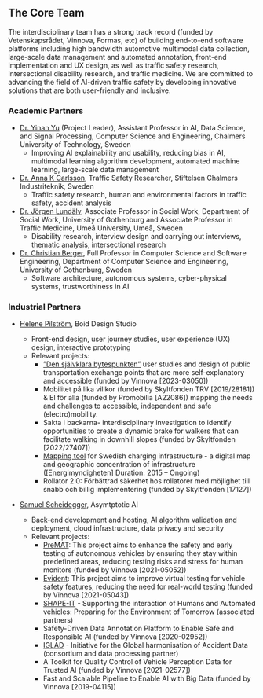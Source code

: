 
## The Core Team
The interdisciplinary team has a strong track record (funded by Vetenskapsrådet, Vinnova, Formas, etc) of building end-to-end software platforms including high bandwidth automotive multimodal data collection, large-scale data management and automated annotation, front-end implementation and UX design, as well as traffic safety research, intersectional disability research, and traffic medicine. We are committed to advancing the field of AI-driven traffic safety by developing innovative solutions that are both user-friendly and inclusive. 

### Academic Partners
- [Dr. Yinan Yu](https://www.chalmers.se/en/persons/yinan/) (Project Leader),  Assistant Professor in AI, Data Science, and Signal Processing, Computer Science and Engineering, Chalmers University of Technology, Sweden
  - Improving AI explainability and usability, reducing bias in AI, multimodal learning algorithm development, automated machine learning, large-scale data management 
- [Dr. Anna K Carlsson](https://www.chalmers.se/en/persons/annakar/), Traffic Safety Researcher, Stiftelsen Chalmers Industriteknik, Sweden
  - Traffic safety research, human and environmental factors in traffic safety, accident analysis
- [Dr. Jörgen Lundälv](https://www.gu.se/en/about/find-staff/jorgenlundalv), Associate Professor in Social Work, Department of Social Work, University of Gothenburg and Associate Professor in Traffic Medicine, Umeå University, Umeå, Sweden
  - Disability research, interview design and carrying out interviews, thematic analysis, intersectional research
- [Dr. Christian Berger](https://www.nrgeas.eu/berger-cv/), Full Professor in Computer Science and Software Engineering, Department of Computer Science and Engineering, University of Gothenburg, Sweden
  - Software architecture, autonomous systems, cyber-physical systems, trustworthiness in AI
### Industrial Partners
- [Helene Pilström](https://www.boid.se), Boid Design Studio
  - Front-end design, user journey studies, user experience (UX) design, interactive prototyping
  - Relevant projects:
    - [”Den självklara bytespunkten”](https://www.ri.se/sv/vad-vi-gor/projekt/den-sjalvklara-bytespunkten) user studies and design of public transportation exchange points that are more self-explanatory and accessible (funded by Vinnova [2023-03050])
    - Mobilitet på lika villkor (funded by Skyltfonden TRV [2019/28181]) & El för alla (funded by Promobilia [A22086]) mapping the needs and challenges to accessible, independent and safe (electro)mobility.
    - Sakta i backarna- interdisciplinary investigation to identify opportunities to create a dynamic brake for walkers that can facilitate walking in downhill slopes (funded by Skyltfonden [2022/27407])
    - [Mapping tool](https://www.boid.se/projekt/laddstationskartan) for Swedish charging infrastructure - a digital map and geographic concentration of infrastructure ([Energimyndigheten] Duration: 2015 – Ongoing)
    - Rollator 2.0: Förbättrad säkerhet hos rollatorer med möjlighet till snabb och billig implementering (funded by Skyltfonden [17127])

- [Samuel Scheidegger](https://www.asymptotic.ai/), Asymtptotic AI
  - Back-end development and hosting, AI algorithm validation and deployment, cloud infrastructure, data privacy and security
  - Relevant projects:
    - [PreMAT](https://www.vinnova.se/en/p/premat---predictive-monitoring-for-autonomous-trucks/): This project aims to enhance the safety and early testing of autonomous vehicles by ensuring they stay within predefined areas, reducing testing risks and stress for human monitors (funded by Vinnova [2021-05052]) 
    - [Evident](https://www.vinnova.se/en/p/enabling-virtual-validation-and-verification-for-adas-and-ad-features/): This project aims to improve virtual testing for vehicle safety features, reducing the need for real-world testing (funded by Vinnova [2021-05043])
    - [SHAPE-IT](https://www.shape-it.eu/consortium/) - Supporting the interaction of Humans and Automated vehicles: Preparing for the Environment of Tomorrow (associated partners)
    - Safety-Driven Data Annotation Platform to Enable Safe and Responsible AI (funded by Vinnova [2020-02952])
    - [IGLAD](http://www.iglad.net/) - Initiative for the Global harmonisation of Accident Data (consortium and data processing partner)
    - A Toolkit for Quality Control of Vehicle Perception Data for Trusted AI (funded by Vinnova [2021-02577])
    - Fast and Scalable Pipeline to Enable AI with Big Data (funded by Vinnova [2019-04115])
    
